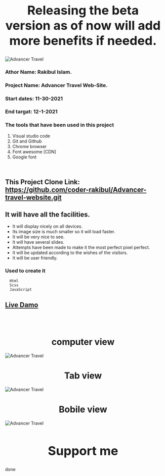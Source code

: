 <h1 style='font-size: 40px' align="center">Releasing the beta version as of now will add more benefits if needed.</h1>

<img src="https://github.com/coder-rakibul/Advancer-travel-website/blob/master/Images/ShowOff/desk.png?raw=true" alt="Advancer Travel">

### Athor Name: Rakibul Islam.
### Project Name: Advancer Travel Web-Site. 
### Start dates: 11-30-2021
### End targat: 12-1-2021
### The tools that have been used in this project
  1. Visual studio code
  2. Git and Github
  3. Chrome browser
  4. Font awesome [CDN]
  5. Google font
     
<br/>

## This Project Clone Link: https://github.com/coder-rakibul/Advancer-travel-website.git

## It will have all the facilities.

* It will display nicely on all devices.
* Its image size is much smaller so it will load faster.
* It will be very nice to see.
* It will have several slides.
* Attempts have been made to make it the most perfect pixel perfect.
* It will be updated according to the wishes of the visitors.
* It will be user friendly.

### Used to create it

```npm
  Html
  Scss
  JavaScript
```

## [Live Damo](https://coder-rakibul.github.io/Advancer-travel-website/)
<br/><br/>

<h1 align="center">computer view</h1>
<img src="https://github.com/coder-rakibul/Advancer-travel-website/blob/master/Images/ShowOff/desk.png?raw=true" alt="Advancer Travel">
<h1 align="center">Tab view</h1>
<img src="https://github.com/coder-rakibul/Advancer-travel-website/blob/master/Images/ShowOff/tab.png?raw=true" alt="Advancer Travel">
<h1 align="center">Bobile view</h1>
<img src="https://github.com/coder-rakibul/Advancer-travel-website/blob/master/Images/ShowOff/mobile.png?raw=true" alt="Advancer Travel">

<h1 style='font-size: 40px' align="center">Support me</h1>

done